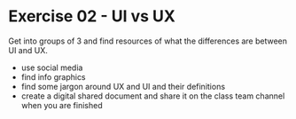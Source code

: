 # Exercise 02 - UI vs UX

Get into groups of 3 and find resources of what the differences are between UI and UX.

* use social media
* find info graphics
* find some jargon around UX and UI and their definitions
* create a digital shared document and share it on the class team channel when you are finished